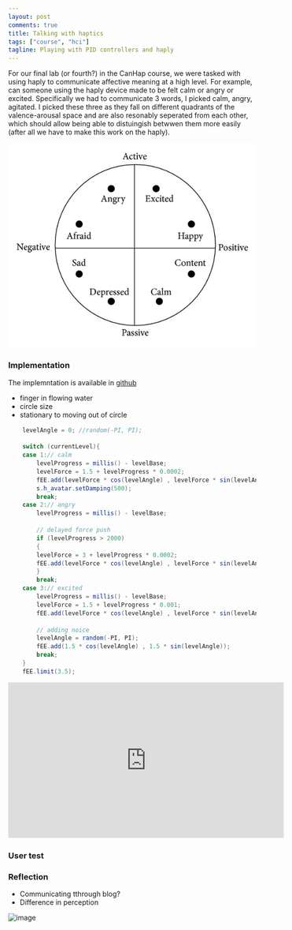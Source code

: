 ```yaml
---
layout: post
comments: true
title: Talking with haptics
tags: ["course", "hci"]
tagline: Playing with PID controllers and haply
---
```


For our final lab (or fourth?) in the CanHap course, we were tasked with using haply to communicate affective meaning at a high level. For example, can someone using the haply device made to be felt calm or angry or excited. Specifically we had to communicate 3 words, I picked calm, angry, agitated. I picked these three as they fall on different quadrants of the valence-arousal space and are also resonably seperated from each other, which should allow being able to distuingish betwwen them more easily (after all we have to make this work on the haply).

![Valence-arousal-dimensional-model](/public/assets/2021-03-12/Valence-arousal-dimensional-model.png)

### Implementation
The implemntation is available in [github](https://github.com/ahmed-shariff/CanHap501_Lab_3)
- finger in flowing water
- circle size
- stationary to moving out of circle

```java
    levelAngle = 0; //random(-PI, PI);
    		
    switch (currentLevel){
    case 1:// calm
        levelProgress = millis() - levelBase;
        levelForce = 1.5 + levelProgress * 0.0002;
        fEE.add(levelForce * cos(levelAngle) , levelForce * sin(levelAngle));
        s.h_avatar.setDamping(500);
        break;
    case 2:// angry
        levelProgress = millis() - levelBase;
    
        // delayed force push
        if (levelProgress > 2000)
        {
    	levelForce = 3 + levelProgress * 0.0002;
    	fEE.add(levelForce * cos(levelAngle) , levelForce * sin(levelAngle));
        }
        break;
    case 3:// excited
        levelProgress = millis() - levelBase;
        levelForce = 1.5 + levelProgress * 0.001;
        fEE.add(levelForce * cos(levelAngle) , levelForce * sin(levelAngle));
    
        // adding noice
        levelAngle = random(-PI, PI);
        fEE.add(1.5 * cos(levelAngle) , 1.5 * sin(levelAngle));
        break;
    }
    fEE.limit(3.5);
```

<iframe width="560" height="315" src="https://www.youtube.com/embed/C_CIDn2iOYw" frameborder="0" allow="accelerometer; autoplay; clipboard-write; encrypted-media; gyroscope; picture-in-picture" allowfullscreen></iframe>

### User test


### Reflection
- Communicating tthrough blog?
- Difference in perception 

![image](/public/assets/2021-03-12/01_out.gif)
